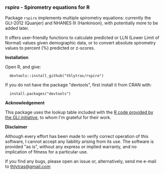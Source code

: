 ### rspiro - Spirometry equations for R

Package `rspiro` implements multiple spirometry equations: currently
the GLI-2012 (Quanjer) and NHANES III (Hankinson), with potentially 
more to be added later. 

It offers user-friendly functions to calculate predicted or LLN 
(Lower Limit of Normal) values given demographic data, or to convert 
absolute spirometry values to percent (%) predicted or z-scores.

**Installation**

Open R, and give:

      devtools::install_github("thlytras/rspiro")

If you do not have the package "devtools", first install it from CRAN with:

      install.packages("devtools")


**Acknowledgement**

This package uses the lookup table included with the [R code provided by
the GLI initiative](http://www.ers-education.org/guidelines/global-lung-function-initiative/tools/r-macro.aspx), 
to whom I'm grateful for their work.

**Disclaimer**

Although every effort has been made to verify correct operation of this 
software, I cannot accept any liability arising from its use. The 
software is provided "as is", without any express or implied warranty,
and no implication of fitness for a particular use.

If you find any bugs, please open an issue or, alternatively, send me 
e-mail to thlytras@gmail.com
